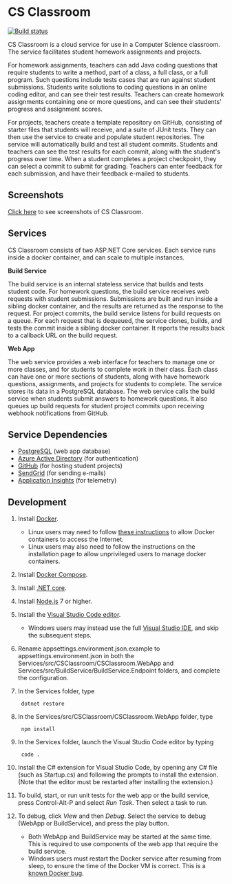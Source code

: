 # CS Classroom

[![Build status](https://ci.appveyor.com/api/projects/status/t7sf2rlpwmjmpfjc?svg=true)](https://ci.appveyor.com/project/SmithAndr/csclassroom/build/tests)

CS Classroom is a cloud service for use in a Computer Science classroom. The service facilitates student homework assignments and projects. 

For homework assignments, teachers can add Java coding questions that require students to write a method, part of a class, a full class, or a full program. Such questions include tests cases that are run against student submissions. Students write solutions to coding questions in an online coding editor, and can see their test results. Teachers can create homework assignments containing one or more questions, and can see their students' progress and assignment scores.

For projects, teachers create a template repository on GitHub, consisting of starter files that students will receive, and a suite of JUnit tests. They can then use the service to create and populate student repositories. The service will automatically build and test all student commits. Students and teachers can see the test results for each commit, along with the student's progress over time. When a student completes a project checkpoint, they can select a commit to submit for grading. Teachers can enter feedback for each submission, and have their feedback e-mailed to students.

Screenshots
-------------
[Click here](https://github.com/CSClassroom/CSClassroom/issues/1) to see screenshots of CS Classroom.

Services
-------------

CS Classroom consists of two ASP.NET Core services. Each service runs inside a docker container, and can scale to multiple instances.

**Build Service**

The build service is an internal stateless service that builds and tests student code. For homework questions, the build service receives web requests with student submissions. Submissions are built and run inside a sibling docker container, and the results are returned as the response to the request. For project commits, the build service listens for build requests on a queue. For each request that is dequeued, the service clones, builds, and tests the commit inside a sibling docker container. It reports the results back to a callback URL on the build request.

**Web App**

The web service provides a web interface for teachers to manage one or more classes, and for students to complete work in their class. Each class can have one or more sections of students, along with have homework questions, assignments, and projects for students to complete. The service stores its data in a PostgreSQL database. The web service calls the build service when students submit answers to homework questions. It also queues up build requests for student project commits upon receiving webhook notifications from GitHub.

Service Dependencies
-------------
- [PostgreSQL](https://www.postgresql.org/) (web app database)
- [Azure Active Directory](https://docs.microsoft.com/en-us/azure/active-directory/active-directory-integrating-applications) (for authentication)
- [GitHub](https://help.github.com/articles/creating-a-new-organization-from-scratch/) (for hosting student projects)
- [SendGrid](https://app.sendgrid.com/signup) (for sending e-mails)
- [Application Insights](https://azure.microsoft.com/en-us/services/application-insights/) (for telemetry)


Development
-------------

1. Install [Docker](https://docs.docker.com/engine/installation/).
    - Linux users may need to follow [these instructions](http://odino.org/cannot-connect-to-the-internet-from-your-docker-containers/) to allow Docker containers to access the Internet. 
    - Linux users may also need to follow the instructions on the installation page to allow unprivileged users to manage docker containers.
    
2. Install [Docker Compose](https://docs.docker.com/compose/install/).

3. Install [.NET core](https://www.microsoft.com/net/core).

4. Install [Node.js](https://nodejs.org/en/download/package-manager/) 7 or higher.
    
5. Install the [Visual Studio Code editor](http://code.visualstudio.com/docs/setup/setup-overview).
    - Windows users may instead use the full [Visual Studio IDE](https://www.visualstudio.com/vs/community/), and skip the subsequent steps.
    
6. Rename appsettings.environment.json.example to appsettings.environment.json in both the Services/src/CSClassroom/CSClassroom.WebApp and Services/src/BuildService/BuildService.Endpoint folders, and complete the configuration.

7. In the Services folder, type

        dotnet restore
        
8. In the Services/src/CSClassroom/CSClassroom.WebApp folder, type

        npm install

9. In the Services folder, launch the Visual Studio Code editor by typing

        code .
        
10. Install the C# extension for Visual Studio Code, by opening any C# file (such as Startup.cs) and following the prompts to install the extension. (Note that the editor must be restarted after installing the extension.)

11. To build, start, or run unit tests for the web app or the build service, press Control-Alt-P and select *Run Task*. Then select a task to run.

12. To debug, click *View* and then *Debug*. Select the service to debug (WebApp or BuildService), and press the play button.
    - Both WebApp and BuildService may be started at the same time. This is required to use components of the web app that require the build service.
    - Windows users must restart the Docker service after resuming from sleep, to ensure the time of the Docker VM is correct. This is a [known Docker bug](https://forums.docker.com/t/docker-for-windows-should-resync-vm-time-when-computer-resumes-from-sleep/17825/18).


